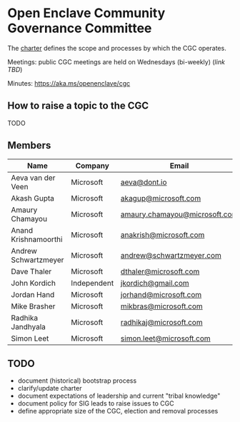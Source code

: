 Open Enclave Community Governance Committee
===========================================

The [charter](charter.md) defines the scope and processes by which the CGC operates.

Meetings: public CGC meetings are held on Wednesdays (bi-weekly) (*link TBD*)

Minutes: https://aka.ms/openenclave/cgc

How to raise a topic to the CGC
-------------

TODO

Members
-------

| Name                 | Company     | Email                         | GitHub Alias   |
|----------------------|-------------|-------------------------------|----------------|
| Aeva van der Veen    | Microsoft   | aeva@dont.io                  | AevaOnline     |
| Akash Gupta          | Microsoft   | akagup@microsoft.com          | gupta-ak       |
| Amaury Chamayou      | Microsoft   | amaury.chamayou@microsoft.com | achamayou      |
| Anand Krishnamoorthi | Microsoft   | anakrish@microsoft.com        | anakrish       |
| Andrew Schwartzmeyer | Microsoft   | andrew@schwartzmeyer.com      | andschwa       |
| Dave Thaler          | Microsoft   | dthaler@microsoft.com         | dthaler        |
| John Kordich         | Independent | jkordich@gmail.com            | johnkord       |
| Jordan Hand          | Microsoft   | jorhand@microsoft.com         | jhand2         |
| Mike Brasher         | Microsoft   | mikbras@microsoft.com         | mikbras        |
| Radhika Jandhyala    | Microsoft   | radhikaj@microsoft.com        | radhikaj       |
| Simon Leet           | Microsoft   | simon.leet@microsoft.com      | CodeMonkeyLeet |


**TODO**
---------

- document (historical) bootstrap process
- clarify/update charter
- document expectations of leadership and current "tribal knowledge"
- document policy for SIG leads to raise issues to CGC
- define appropriate size of the CGC, election and removal processes
